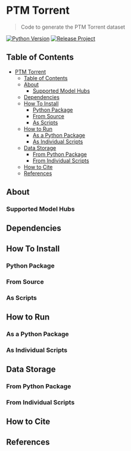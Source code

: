 # PTM Torrent

> Code to generate the PTM Torrent dataset

[![Python Version](https://img.shields.io/badge/Python-3.10.9-blue)](https://img.shields.io/badge/Python-3.10.9-blue)
[![Release Project](https://github.com/SoftwareSystemsLaboratory/PTM-Torrent/actions/workflows/release.yml/badge.svg)](https://github.com/SoftwareSystemsLaboratory/PTM-Torrent/actions/workflows/release.yml)

## Table of Contents

- [PTM Torrent](#ptm-torrent)
  - [Table of Contents](#table-of-contents)
  - [About](#about)
    - [Supported Model Hubs](#supported-model-hubs)
  - [Dependencies](#dependencies)
  - [How To Install](#how-to-install)
    - [Python Package](#python-package)
    - [From Source](#from-source)
    - [As Scripts](#as-scripts)
  - [How to Run](#how-to-run)
    - [As a Python Package](#as-a-python-package)
    - [As Individual Scripts](#as-individual-scripts)
  - [Data Storage](#data-storage)
    - [From Python Package](#from-python-package)
    - [From Individual Scripts](#from-individual-scripts)
  - [How to Cite](#how-to-cite)
  - [References](#references)

## About

### Supported Model Hubs

## Dependencies

## How To Install

### Python Package

### From Source

### As Scripts

## How to Run

### As a Python Package

### As Individual Scripts

## Data Storage

### From Python Package

### From Individual Scripts

## How to Cite

## References
